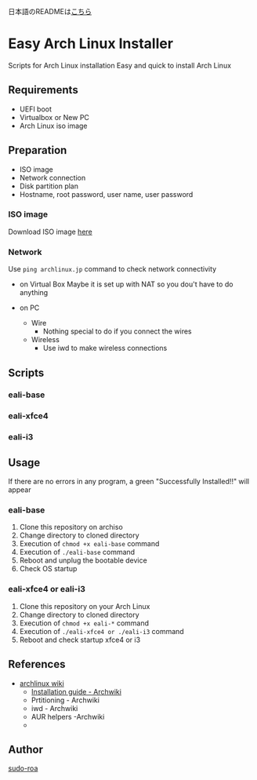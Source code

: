 日本語のREADMEは[こちら](./README_JP.md)

# Easy Arch Linux Installer
Scripts for Arch Linux installation
Easy and quick to install Arch Linux

## Requirements
- UEFI boot
- Virtualbox or New PC
- Arch Linux iso image

## Preparation
- ISO image
- Network connection
- Disk partition plan
- Hostname, root password, user name, user password
### ISO image
Download ISO image [here](https://archlinux.org/download/)

### Network
Use `ping archlinux.jp` command to check network connectivity
- on Virtual Box
Maybe it is set up with NAT so you dou't have to do anything

- on PC
    - Wire
      - Nothing special to do if you connect the wires
    - Wireless
      - Use iwd to make wireless connections

## Scripts
### eali-base
### eali-xfce4
### eali-i3

## Usage
If there are no errors in any program, a green "Successfully Installed!!" will appear
### eali-base
1. Clone this repository on archiso
2. Change directory to cloned directory
3. Execution of `chmod +x eali-base` command
4. Execution of `./eali-base` command
5. Reboot and unplug the bootable device
6. Check OS startup

### eali-xfce4 or eali-i3
1. Clone this repository on your Arch Linux
2. Change directory to cloned directory
3. Execution of `chmod +x eali-*` command
4. Execution of `./eali-xfce4 or ./eali-i3` command
5. Reboot and check startup xfce4 or i3

## References
- [archlinux wiki](https://archlinux.org/)
  - [Installation guide - Archwiki](https://wiki.archlinux.org/title/installation_guide)
  - Prtitioning - Archwiki
  - iwd - Archwiki
  - AUR helpers -Archwiki
  - 

## Author
[sudo-roa](https://github.com/sudo-roa)

